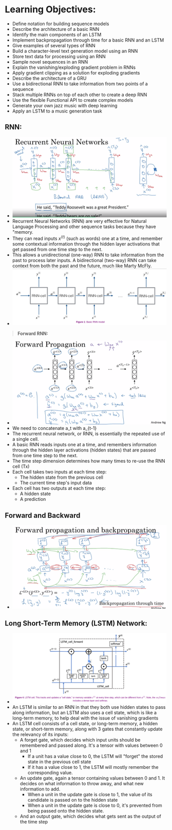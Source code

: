 # **Learning Objectives:**
  + Define notation for building sequence models
  + Describe the architecture of a basic RNN
  + Identify the main components of an LSTM
  + Implement backpropagation through time for a basic RNN and an LSTM
  + Give examples of several types of RNN
  + Build a character-level text generation model using an RNN
  + Store text data for processing using an RNN
  + Sample novel sequences in an RNN
  + Explain the vanishing/exploding gradient problem in RNNs
  + Apply gradient clipping as a solution for exploding gradients
  + Describe the architecture of a GRU
  + Use a bidirectional RNN to take information from two points of a sequence
  + Stack multiple RNNs on top of each other to create a deep RNN
  + Use the flexible Functional API to create complex models
  + Generate your own jazz music with deep learning
  + Apply an LSTM to a music generation task

## **RNN:**
  + ![RNN](https://github.com/denotevn/Deep-Learning-Specialization-Coursera/blob/main/C5%20-%20Sequence%20Models/Week%201/images/RNN.png)
  + Recurrent Neural Networks (RNN) are very effective for Natural Language Processing and other sequence tasks because they have "memory.
  + They can read inputs $x^{\langle t \rangle}$ (such as words) one at a time, and remember some contextual information through the hidden layer activations that get passed from one time step to the next.
  + This allows a unidirectional (one-way) RNN to take information from the past to process later inputs. A bidirectional (two-way) RNN can take context from both the past and the future, much like Marty McFly.
  + ![Basic RNN](https://github.com/denotevn/Deep-Learning-Specialization-Coursera/blob/main/C5%20-%20Sequence%20Models/Week%201/images/Basic%20RNN.png)
> **Forward RNN:**
  + ![Forward](https://github.com/denotevn/Deep-Learning-Specialization-Coursera/blob/main/C5%20-%20Sequence%20Models/Week%201/images/Forward%20RNN.png)
  + We need to concatenate a_t with a_{t-1}
  + The recurrent neural network, or RNN, is essentially the repeated use of a single cell.
  + A basic RNN reads inputs one at a time, and remembers information through the hidden layer activations (hidden states) that are passed from one time step to the next.
  + The time step dimension determines how many times to re-use the RNN cell (Tx)
  + Each cell takes two inputs at each time step:
     + The hidden state from the previous cell
     + The current time step's input data
  + Each cell has two outputs at each time step:
     + A hidden state
     + A prediction
## **Forward and Backward**
  + ![Forwawaed and backward](https://github.com/denotevn/Deep-Learning-Specialization-Coursera/blob/main/C5%20-%20Sequence%20Models/Week%201/images/Forward%20and%20Backward%20RNN.png)

## **Long Short-Term Memory (LSTM) Network:**
  + ![Basic LSTM](https://github.com/denotevn/Deep-Learning-Specialization-Coursera/blob/main/C5%20-%20Sequence%20Models/Week%201/images/LSTM.png)
  + An LSTM is similar to an RNN in that they both use hidden states to pass along information, but an LSTM also uses a cell state, which is like a long-term memory, to help deal with the issue of vanishing gradients
  + An LSTM cell consists of a cell state, or long-term memory, a hidden state, or short-term memory, along with 3 gates that constantly update the relevancy of its inputs:
    + A forget gate, which decides which input units should be remembered and passed along. It's a tensor with values between 0 and 1
      + If a unit has a value close to 0, the LSTM will "forget" the stored state in the previous cell state
      + If it has a value close to 1, the LSTM will mostly remember the corresponding value.
    + An update gate, again a tensor containing values between 0 and 1. It decides on what information to throw away, and what new information to add.
      + When a unit in the update gate is close to 1, the value of its candidate is passed on to the hidden state
      + When a unit in the update gate is close to 0, it's prevented from being passed onto the hidden state.
    + And an output gate, which decides what gets sent as the output of the time step

